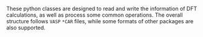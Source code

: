 These python classes are designed to read and write the information of DFT calculations, as well as process some common operations. The overall structure follows `VASP` `*CAR` files, while some formats of other packages are also supported.

